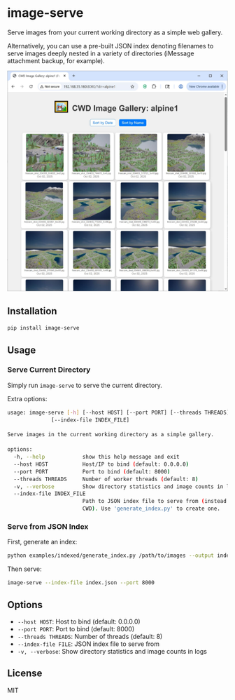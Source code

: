 # image-serve

Serve images from your current working directory as a simple web gallery.

Alternatively, you can use a pre-built JSON index denoting filenames to serve 
images deeply nested in a variety of directories (iMessage attachment backup, 
for example).

![Example screenshot in action](./examples/screencap.jpg)

## Installation

```bash
pip install image-serve
```

## Usage

### Serve Current Directory

Simply run `image-serve` to serve the current directory.

Extra options:

```bash
usage: image-serve [-h] [--host HOST] [--port PORT] [--threads THREADS] [-v]
              [--index-file INDEX_FILE]

Serve images in the current working directory as a simple gallery.

options:
  -h, --help            show this help message and exit
  --host HOST           Host/IP to bind (default: 0.0.0.0)
  --port PORT           Port to bind (default: 8000)
  --threads THREADS     Number of worker threads (default: 8)
  -v, --verbose         Show directory statistics and image counts in logs
  --index-file INDEX_FILE
                        Path to JSON index file to serve from (instead of
                        CWD). Use 'generate_index.py' to create one.
```

### Serve from JSON Index

First, generate an index:

```bash
python examples/indexed/generate_index.py /path/to/images --output index.json
```

Then serve:

```bash
image-serve --index-file index.json --port 8000
```

## Options

- `--host HOST`: Host to bind (default: 0.0.0.0)
- `--port PORT`: Port to bind (default: 8000)
- `--threads THREADS`: Number of threads (default: 8)
- `--index-file FILE`: JSON index file to serve from
- `-v, --verbose`: Show directory statistics and image counts in logs

## License

MIT
